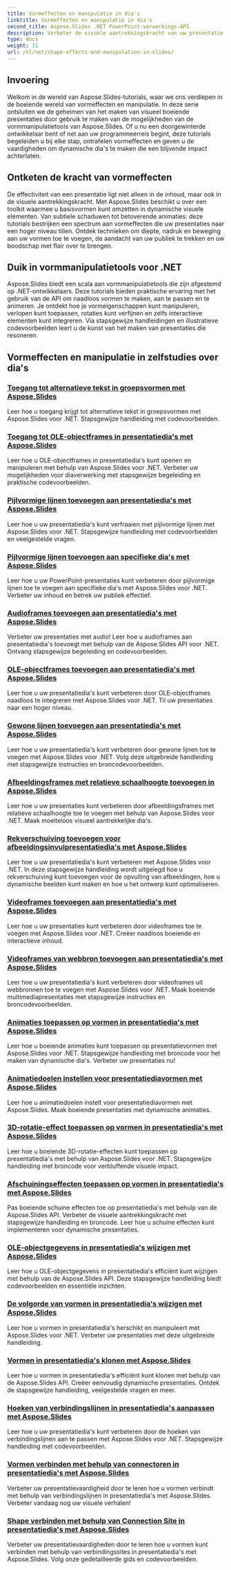 ```yaml
---
title: Vormeffecten en manipulatie in dia's
linktitle: Vormeffecten en manipulatie in dia's
second_title: Aspose.Slides .NET PowerPoint-verwerkings-API
description: Verbeter de visuele aantrekkingskracht van uw presentatie met Aspose.Slides-tutorials over vormeffecten en manipulatie. Leer hoe u verbluffende dia's maakt met vormeffecten, animaties en meer.
type: docs
weight: 11
url: /nl/net/shape-effects-and-manipulation-in-slides/
---
```


## Invoering

Welkom in de wereld van Aspose.Slides-tutorials, waar we ons verdiepen in de boeiende wereld van vormeffecten en manipulatie. In deze serie ontsluiten we de geheimen van het maken van visueel boeiende presentaties door gebruik te maken van de mogelijkheden van de vormmanipulatietools van Aspose.Slides. Of u nu een doorgewinterde ontwikkelaar bent of net aan uw programmeerreis begint, deze tutorials begeleiden u bij elke stap, ontrafelen vormeffecten en geven u de vaardigheden om dynamische dia's te maken die een blijvende impact achterlaten.

## Ontketen de kracht van vormeffecten

De effectiviteit van een presentatie ligt niet alleen in de inhoud, maar ook in de visuele aantrekkingskracht. Met Aspose.Slides beschikt u over een toolkit waarmee u basisvormen kunt omzetten in dynamische visuele elementen. Van subtiele schaduwen tot betoverende animaties: deze tutorials bestrijken een spectrum aan vormeffecten die uw presentaties naar een hoger niveau tillen. Ontdek technieken om diepte, nadruk en beweging aan uw vormen toe te voegen, de aandacht van uw publiek te trekken en uw boodschap met flair over te brengen.

## Duik in vormmanipulatietools voor .NET

Aspose.Slides biedt een scala aan vormmanipulatietools die zijn afgestemd op .NET-ontwikkelaars. Deze tutorials bieden praktische ervaring met het gebruik van de API om naadloos vormen te maken, aan te passen en te animeren. Je ontdekt hoe je vormeigenschappen kunt manipuleren, verlopen kunt toepassen, rotaties kunt verfijnen en zelfs interactieve elementen kunt integreren. Via stapsgewijze handleidingen en illustratieve codevoorbeelden leert u de kunst van het maken van presentaties die resoneren.

## Vormeffecten en manipulatie in zelfstudies over dia's
### [Toegang tot alternatieve tekst in groepsvormen met Aspose.Slides](./accessing-alt-text-group-shapes/)
Leer hoe u toegang krijgt tot alternatieve tekst in groepsvormen met Aspose.Slides voor .NET. Stapsgewijze handleiding met codevoorbeelden.
### [Toegang tot OLE-objectframes in presentatiedia's met Aspose.Slides](./accessing-ole-object-frames/)
Leer hoe u OLE-objectframes in presentatiedia's kunt openen en manipuleren met behulp van Aspose.Slides voor .NET. Verbeter uw mogelijkheden voor diaverwerking met stapsgewijze begeleiding en praktische codevoorbeelden.
### [Pijlvormige lijnen toevoegen aan presentatiedia's met Aspose.Slides](./adding-arrow-shaped-lines/)
Leer hoe u uw presentatiedia's kunt verfraaien met pijlvormige lijnen met Aspose.Slides voor .NET. Stapsgewijze handleiding met codevoorbeelden en veelgestelde vragen.
### [Pijlvormige lijnen toevoegen aan specifieke dia's met Aspose.Slides](./adding-arrow-lines-to-specific-slides/)
Leer hoe u uw PowerPoint-presentaties kunt verbeteren door pijlvormige lijnen toe te voegen aan specifieke dia's met Aspose.Slides voor .NET. Verbeter uw inhoud en betrek uw publiek effectief.
### [Audioframes toevoegen aan presentatiedia's met Aspose.Slides](./adding-audio-frames/)
Verbeter uw presentaties met audio! Leer hoe u audioframes aan presentatiedia's toevoegt met behulp van de Aspose.Slides API voor .NET. Ontvang stapsgewijze begeleiding en codevoorbeelden.
### [OLE-objectframes toevoegen aan presentatiedia's met Aspose.Slides](./adding-ole-object-frames/)
Leer hoe u uw presentatiedia's kunt verbeteren door OLE-objectframes naadloos te integreren met Aspose.Slides voor .NET. Til uw presentaties naar een hoger niveau.
### [Gewone lijnen toevoegen aan presentatiedia's met Aspose.Slides](./adding-plain-lines/)
Leer hoe u uw presentatiedia's kunt verbeteren door gewone lijnen toe te voegen met Aspose.Slides voor .NET. Volg deze uitgebreide handleiding met stapsgewijze instructies en broncodevoorbeelden.
### [Afbeeldingsframes met relatieve schaalhoogte toevoegen in Aspose.Slides](./adding-picture-frames-relative-scale/)
Leer hoe u uw presentaties kunt verbeteren door afbeeldingsframes met relatieve schaalhoogte toe te voegen met behulp van Aspose.Slides voor .NET. Maak moeiteloos visueel aantrekkelijke dia's.
### [Rekverschuiving toevoegen voor afbeeldingsinvulpresentatiedia's met Aspose.Slides](./adding-stretch-offset-image-fill/)
Leer hoe u uw presentatiedia's kunt verbeteren met Aspose.Slides voor .NET. In deze stapsgewijze handleiding wordt uitgelegd hoe u rekverschuiving kunt toevoegen voor de opvulling van afbeeldingen, hoe u dynamische beelden kunt maken en hoe u het ontwerp kunt optimaliseren.
### [Videoframes toevoegen aan presentatiedia's met Aspose.Slides](./adding-video-frames/)
Leer hoe u uw presentaties kunt verbeteren door videoframes toe te voegen met Aspose.Slides voor .NET. Creëer naadloos boeiende en interactieve inhoud.
### [Videoframes van webbron toevoegen aan presentatiedia's met Aspose.Slides](./adding-video-frames-from-web-source/)
Leer hoe u uw presentatiedia's kunt verbeteren door videoframes uit webbronnen toe te voegen met Aspose.Slides voor .NET. Maak boeiende multimediapresentaties met stapsgewijze instructies en broncodevoorbeelden.
### [Animaties toepassen op vormen in presentatiedia's met Aspose.Slides](./applying-animations-to-shapes/)
Leer hoe u boeiende animaties kunt toepassen op presentatievormen met Aspose.Slides voor .NET. Stapsgewijze handleiding met broncode voor het maken van dynamische dia's. Verbeter uw presentaties nu!
### [Animatiedoelen instellen voor presentatiediavormen met Aspose.Slides](./setting-animation-targets-shapes/)
Leer hoe u animatiedoelen instelt voor presentatiediavormen met Aspose.Slides. Maak boeiende presentaties met dynamische animaties.
### [3D-rotatie-effect toepassen op vormen in presentatiedia's met Aspose.Slides](./applying-3d-rotation-effect-shapes/)
Leer hoe u boeiende 3D-rotatie-effecten kunt toepassen op presentatiedia's met behulp van Aspose.Slides voor .NET. Stapsgewijze handleiding met broncode voor verbluffende visuele impact.
### [Afschuiningseffecten toepassen op vormen in presentatiedia's met Aspose.Slides](./applying-bevel-effects-shapes/)
Pas boeiende schuine effecten toe op presentatiedia's met behulp van de Aspose.Slides API. Verbeter de visuele aantrekkingskracht met stapsgewijze handleiding en broncode. Leer hoe u schuine effecten kunt implementeren voor dynamische presentaties.
### [OLE-objectgegevens in presentatiedia's wijzigen met Aspose.Slides](./changing-ole-object-data/)
Leer hoe u OLE-objectgegevens in presentatiedia's efficiënt kunt wijzigen met behulp van de Aspose.Slides API. Deze stapsgewijze handleiding biedt codevoorbeelden en essentiële inzichten.
### [De volgorde van vormen in presentatiedia's wijzigen met Aspose.Slides](./changing-order-shapes/)
Leer hoe u vormen in presentatiedia's herschikt en manipuleert met Aspose.Slides voor .NET. Verbeter uw presentaties met deze uitgebreide handleiding.
### [Vormen in presentatiedia's klonen met Aspose.Slides](./cloning-shapes/)
Leer hoe u vormen in presentatiedia's efficiënt kunt klonen met behulp van de Aspose.Slides API. Creëer eenvoudig dynamische presentaties. Ontdek de stapsgewijze handleiding, veelgestelde vragen en meer.
### [Hoeken van verbindingslijnen in presentatiedia's aanpassen met Aspose.Slides](./adjusting-connector-line-angles/)
Leer hoe u uw presentatiedia's kunt verbeteren door de hoeken van verbindingslijnen aan te passen met Aspose.Slides voor .NET. Stapsgewijze handleiding met codevoorbeelden.
### [Vormen verbinden met behulp van connectoren in presentatiedia's met Aspose.Slides](./connecting-shapes-using-connectors/)
Verbeter uw presentatievaardigheid door te leren hoe u vormen verbindt met behulp van verbindingslijnen in presentatiedia's met Aspose.Slides. Verbeter vandaag nog uw visuele verhalen!
### [Shape verbinden met behulp van Connection Site in presentatiedia's met Aspose.Slides](./connecting-shape-using-connection-site/)
Verbeter uw presentatievaardigheden door te leren hoe u vormen kunt verbinden met behulp van verbindingssites in presentatiedia's met Aspose.Slides. Volg onze gedetailleerde gids en codevoorbeelden.
